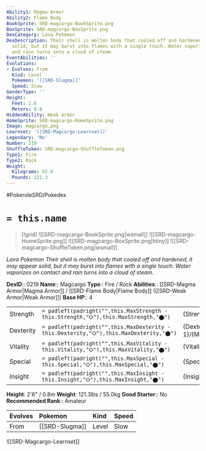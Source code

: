 ```yaml
---
Ability1: Magma Armor
Ability2: Flame Body
BookSprite: SRD-magcargo-BookSprite.png
BoxSprite: SRD-magcargo-BoxSprite.png
DexCategory: Lava Pokemon
DexDescription: Their shell is molten body that cooled off and hardened, it may appear
  solid, but it may burst into flames with a single touch. Water vaporizes on contact
  and rain turns into a cloud of steam.
EventAbilities: ''
Evolutions:
- Evolves: From
  Kind: Level
  Pokemon: '[[SRD-Slugma]]'
  Speed: Slow
GenderType: ''
Height:
  Feet: 2.6
  Meters: 0.8
HiddenAbility: Weak Armor
HomeSprite: SRD-magcargo-HomeSprite.png
Image: magcargo.png
Learnset: '[[SRD-Magcargo-Learnset]]'
Legendary: 'No'
Number: 219
ShuffleToken: SRD-magcargo-ShuffleToken.png
Type1: Fire
Type2: Rock
Weight:
  Kilograms: 55.0
  Pounds: 121.3
---
```


#PokeroleSRD/Pokedex

# `= this.name`

> [!grid]
> ![[SRD-magcargo-BookSprite.png|wsmall]]
> ![[SRD-magcargo-HomeSprite.png]]
> ![[SRD-magcargo-BoxSprite.png|htiny]]
> ![[SRD-magcargo-ShuffleToken.png|wsmall]]


*Lava Pokemon*
*Their shell is molten body that cooled off and hardened, it may appear solid, but it may burst into flames with a single touch. Water vaporizes on contact and rain turns into a cloud of steam.*

**DexID**:: 0219
**Name**:: Magcargo
**Type**:: Fire / Rock
**Abilities**:: [[SRD-Magma Armor|Magma Armor]] / [[SRD-Flame Body|Flame Body]] ([[SRD-Weak Armor|Weak Armor]])
**Base HP**:: 4

|           |                                                                                        |                                          |
| --------- | -------------------------------------------------------------------------------------- | ---------------------------------------- |
| Strength  | `= padleft(padright("",this.MaxStrength - this.Strength,"⭘"),this.MaxStrength,"⬤")`    | (Strength::2)/(MaxStrength::4)   |
| Dexterity | `= padleft(padright("",this.MaxDexterity - this.Dexterity,"⭘"),this.MaxDexterity,"⬤")` | (Dexterity:: 1)/(MaxDexterity::3) |
| Vitality  | `= padleft(padright("",this.MaxVitality - this.Vitality,"⭘"),this.MaxVitality,"⬤")`    | (Vitality::3)/(MaxVitality::7)   |
| Special   | `= padleft(padright("",this.MaxSpecial - this.Special,"⭘"),this.MaxSpecial,"⬤")`       | (Special::2)/(MaxSpecial::5)     |
| Insight   | `= padleft(padright("",this.MaxInsight - this.Insight,"⭘"),this.MaxInsight,"⬤")`       | (Insight::2)/(MaxInsight::5)     |

**Height**: 2'6" / 0.8m
**Weight**: 121.3lbs / 55.0kg
**Good Starter**:: No
**Recommended Rank**:: Amateur

| Evolves   | Pokemon        | Kind   | Speed   |
|:----------|:---------------|:-------|:--------|
| From      | [[SRD-Slugma]] | Level  | Slow    |

![[SRD-Magcargo-Learnset]]